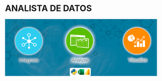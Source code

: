 # ANALISTA DE DATOS
<div align="center">
<img src="https://github.com/asistenteimp01/img_blog_tmaxec/blob/main/readme/franja_readme.png?raw=true" alt="HABILIDADES">
</div>
<br>
</br>
<p>